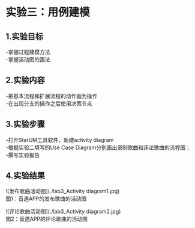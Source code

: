 # 实验三：用例建模

## 1.实验目标

-掌握过程建模方法  
-掌握活动图的画法  


## 2.实验内容

-把基本流程和扩展流程的动作画为操作   
-在出现分支的操作之后使用决策节点

## 3.实验步骤

-打开StarUM工具软件，新建activity diagram    
-根据实验二填写的Use Case Diagram分别画出录制歌曲和评论歌曲的流程图；    
-撰写实验报告  


## 4.实验结果

![发布歌曲活动图](./lab3_Activity diagram1.jpg)  
图1：音遇APP的发布歌曲的活动图

![评论歌曲活动图](./lab3_Activity diagram2.jpg)  
图2：音遇APP的评论歌曲的活动图

